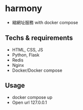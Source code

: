 # harmony
* 縮網址服務 with docker compose

## Techs & requirements
* HTML, CSS, JS
* Python, Flask
* Redis
* Nginx
* Docker/Docker compose

## Usage
* docker compose up
* Open url 127.0.0.1